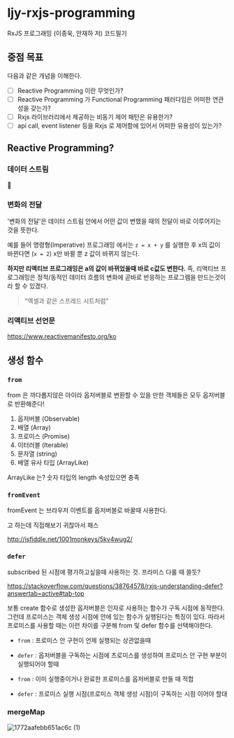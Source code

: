 # ljy-rxjs-programming
RxJS 프로그래밍 (이종욱, 안재하 저) 코드필기

## 중점 목표

다음과 같은 개념을 이해한다.

* [ ] Reactive Programming 이란 무엇인가?
* [ ] Reactive Programming 가 Functional Programming 패러다임은 어떠한 연관성을 갖는가?
* [ ] Rxjs 라이브러리에서 제공하는 비동기 제어 패턴은 유용한가? 
* [ ] api call, event listener 등을 Rxjs 로 제어함에 있어서 어떠한 유용성이 있는가? 

## Reactive Programming?

### 데이터 스트림
  
🙁

### 변화의 전달

'변화의 전달'은 데이터 스트림 안에서 어떤 값이 변했을 때의 전달이 바로 이루어지는 것을 뜻한다.

예를 들어 명령형(Imperative) 프로그래밍 에서는 `z = x + y` 를 실행한 후 x의 값이 바뀐다면 (`x = 2`) x만 바뀔 뿐 z 값이 바뀌지 않는다.

**하지만 리액티브 프로그래밍은 a의 값이 바뀌었을때 바로 c값도 변한다.** 
즉, 리액티브 프로그래밍은 정적/동적인 데이터 흐름의 변화에 곧바로 반응하는 프로그램을 만드는것이라 할 수 있겠다.

> "엑셀과 같은 스프레드 시트처럼"

### 리액티브 선언문

https://www.reactivemanifesto.org/ko  

## 생성 함수

### `from`

from 은 까다롭지않은 아이라 옵저버블로 변환할 수 있을 만한 객체들은 모두 옵저버블로 반환해준다!

1. 옵저버블 (Observable)
2. 배열 (Array)
3. 프로미스 (Promise)
4. 이터러블 (Iterable)
5. 문자열 (string)
6. 배열 유사 타입 (ArrayLike)

ArrayLike 는? 숫자 타입의 length 속성있으면 충족

### `fromEvent`

fromEvent 는 브라우저 이벤트를 옵저버블로 바꿀때 사용한다.

고 하는데 직접해보기 귀찮아서 패스

http://jsfiddle.net/1001monkeys/5kv4wug2/

### `defer`

subscribed 된 시점에 평가하고싶을때 사용하는 것. 프라미스 다룰 때 쓸듯?

https://stackoverflow.com/questions/38764578/rxjs-understanding-defer?answertab=active#tab-top

보통 create 함수로 생성한 옵저버블은 인자로 사용하는 함수가 구독 시점에 동작한다. 
그런데 프로미스는 객체 생성 시점에 안에 있는 함수가 실행된다는 특징이 있다.
따라서 프로미스를 사용할 때는 이런 차이를 구분해 from 및 defer 함수를 선택해야한다.

* `from` : 프로미스 안 구현이 언제 실행되는 상관없을때
* `defer` : 옵저버블을 구독하는 시점에 츠로미스를 생성하여 프로미스 안 구현 부분이 실행되어야 할때

* `from` : 이미 실행중이거나 완료한 프로미스를 옵저버블로 만들 때 적합
* `defer` : 프로미스 실행 시점(프로미스 객체 생성 시점)이 구독하는 시점 이어야 할대

### mergeMap

![1772aafebb651ac6c (1)](https://user-images.githubusercontent.com/32591477/141607239-3db9d32b-a92d-401c-bfe3-0bf30541548b.jpeg)


